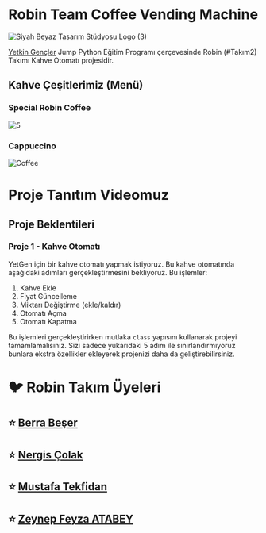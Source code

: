 # Robin Team Coffee Vending Machine

 ![Siyah Beyaz Tasarım Stüdyosu Logo (3)](https://user-images.githubusercontent.com/72699045/190245807-cfb0a532-c716-4507-845d-9c43c5163790.png)


[Yetkin Gençler](https://github.com/yetkingencler/YetGenJumpPythonFinalProjeListesi/) Jump Python Eğitim Programı çerçevesinde Robin (#Takım2) Takımı Kahve Otomatı projesidir.

## Kahve Çeşitlerimiz (Menü)

### Special Robin Coffee

![5](https://user-images.githubusercontent.com/72699045/190557135-033fa311-ab75-4973-8673-6c9dadb2c689.png)

### Cappuccino
![Coffee](https://user-images.githubusercontent.com/72699045/190557137-33a64a3c-f794-4b2b-b5cc-4d66a6678a0f.png)



# Proje Tanıtım Videomuz

## Proje Beklentileri
### Proje 1 - Kahve Otomatı

YetGen için bir kahve otomatı yapmak istiyoruz. Bu kahve otomatında aşağıdaki adımları gerçekleştirmesini bekliyoruz. Bu işlemler:
1. Kahve Ekle
2. Fiyat Güncelleme
3. Miktarı Değiştirme (ekle/kaldır)
4. Otomatı Açma
5. Otomatı Kapatma

Bu işlemleri gerçekleştirirken mutlaka ```class``` yapısını kullanarak projeyi tamamlamalısınız.
Sizi sadece yukarıdaki 5 adım ile sınırlandırmıyoruz bunlara ekstra özellikler ekleyerek projenizi daha da geliştirebilirsiniz.


# 🐦 Robin Takım Üyeleri

## ⭐ [Berra Beşer](https://www.linkedin.com/in/berra-beser/)
## ⭐ [Nergis Çolak](https://www.linkedin.com/in/nergiscolak/)
## ⭐ [Mustafa Tekfidan](https://www.linkedin.com/in/mustafatekfidan/)
## ⭐ [Zeynep Feyza ATABEY](https://www.linkedin.com/in/zeynepfeyzatabey/)
